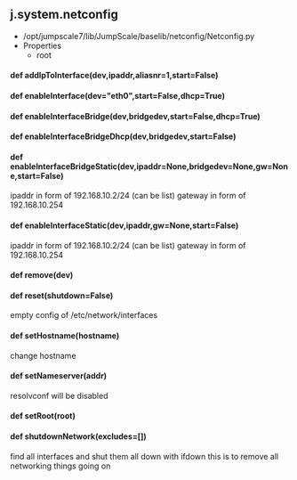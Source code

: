 ## j.system.netconfig

- /opt/jumpscale7/lib/JumpScale/baselib/netconfig/Netconfig.py
- Properties
    - root

    

#### def addIpToInterface(dev,ipaddr,aliasnr=1,start=False) 

#### def enableInterface(dev="eth0",start=False,dhcp=True) 

#### def enableInterfaceBridge(dev,bridgedev,start=False,dhcp=True) 

#### def enableInterfaceBridgeDhcp(dev,bridgedev,start=False) 

#### def enableInterfaceBridgeStatic(dev,ipaddr=None,bridgedev=None,gw=None,start=False) 

ipaddr in form of 192.168.10.2/24 (can be list)
gateway in form of 192.168.10.254

#### def enableInterfaceStatic(dev,ipaddr,gw=None,start=False) 

ipaddr in form of 192.168.10.2/24 (can be list)
gateway in form of 192.168.10.254

#### def remove(dev) 

#### def reset(shutdown=False) 

empty config of /etc/network/interfaces

#### def setHostname(hostname) 

change hostname

#### def setNameserver(addr) 

resolvconf will be disabled

#### def setRoot(root) 

#### def shutdownNetwork(excludes=[]) 

find all interfaces and shut them all down with ifdown
this is to remove all networking things going on


